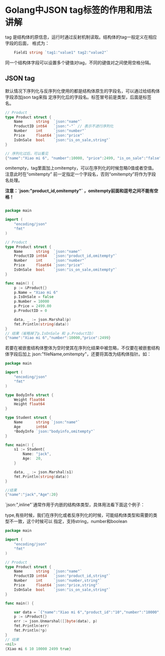 # Golang中JSON tag标签的作用和用法讲解

tag 是结构体的原信息，运行时通过反射机制读取。结构体的tag一般定义在相应字段的后面，
格式为：

```go
    Field1 string `tag1:"value1" tag2:"value2"`
```

同一个结构体字段可以设置多个键值对tag，不同的键值对之间使用空格分隔。

## JSON tag

默认情况下序列化与反序列化使用的都是结构体原生的字段名，可以通过给结构体字段添加json tag来指
定序列化后的字段名。标签冒号前是类型，后面是标签名。

```go
// Product _
type Product struct {
    Name      string  `json:"name"`
    ProductID int64   `json:"-"` // 表示不进行序列化
    Number    int     `json:"number"`
    Price     float64 `json:"price"`
    IsOnSale  bool    `json:"is_on_sale,string"`
}

// 序列化过后，可以看见
{"name":"Xiao mi 6", "number":10000, "price":2499, "is_on_sale":"false"}

```

omitempty，tag里面加上omitempty，可以在序列化的时候忽略0值或者空值。注意此时在“omitempty”
前一定指定一个字段名，否则“omitempty”将作为字段名处理。

**注意：\`json:"product_id,omitempty"` ，omitempty前面和逗号之间不能有空格！**

```go

package main

import (
	"encoding/json"
	"fmt"
)

// Product _
type Product struct {
	Name      string  `json:"name"`
	ProductID int64   `json:"product_id,omitempty"`
	Number    int     `json:"number"`
	Price     float64 `json:"price"`
	IsOnSale  bool    `json:"is_on_sale,omitempty"`
}

func main() {
	p := &Product{}
	p.Name = "Xiao mi 6"
	p.IsOnSale = false
	p.Number = 10000
	p.Price = 2499.00
	p.ProductID = 0

	data, _ := json.Marshal(p)
	fmt.Println(string(data))
}
// 结果（省略掉了p.IsOnSale 和 p.ProductID）
{"name":"Xiao mi 6","number":10000,"price":2499}

```

若要在被嵌套结构体整体为空时使其在序列化结果中被忽略，不仅要在被嵌套结构体字段后加上
json:"fileName,omitempty"，还要将其改为结构体指针。如：

```go
package main

import (
    "encoding/json"
    "fmt"
)

type BodyInfo struct {
    Weight float64
    Height float64
}

type Student struct {
    Name      string `json:"name"`
    Age       int64
    *BodyInfo `json:"bodyinfo,omitempty"`
}

func main() {
    s1 := Student{
        Name: "jack",
        Age:  20,
    }

    data, _ := json.Marshal(s1)
    fmt.Println(string(data))
}

//结果
{"name":"jack","Age":20}
```

\`json:",inline"`通常作用于内嵌的结构体类型，具体用法看下面这个例子：


type,有些时候，我们在序列化或者反序列化的时候，可能结构体类型和需要的类型不一致，这个时候可以
指定，支持string，number和boolean

```go
package main

import (
    "encoding/json"
    "fmt"
)

// Product _
type Product struct {
    Name      string  `json:"name"`
    ProductID int64   `json:"product_id,string"`
    Number    int     `json:"number,string"`
    Price     float64 `json:"price,string"`
    IsOnSale  bool    `json:"is_on_sale,string"`
}

func main() {

    var data = `{"name":"Xiao mi 6","product_id":"10","number":"10000","price":"2499","is_on_sale":"true"}`
    p := &Product{}
    err := json.Unmarshal([]byte(data), p)
    fmt.Println(err)
    fmt.Println(*p)
}
// 结果
<nil>
{Xiao mi 6 10 10000 2499 true}

```